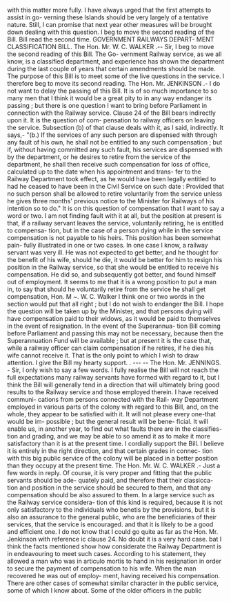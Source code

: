 with this matter more fully. I have always urged that the first attempts to assist in go- verning these Islands should be very largely of a tentative nature. Still, I can promise that next year other measures will be brought down dealing with this question. I beg to move the second reading of the Bill. Bill read the second time. GOVERNMENT RAILWAYS DEPART- MENT CLASSIFICATION BILL. The Hon. Mr. W. C. WALKER .-- Sir, I beg to move the second reading of this Bill. The Go- vernment Railway service, as we all know, is a classified department, and experience has shown the department during the last couple of years that certain amendments should be made. The purpose of this Bill is to meet some of the live questions in the service. I therefore beg to move its second reading. The Hon. Mr. JENKINSON .- I do not want to delay the passing of this Bill. It is of so much importance to so many men that I think it would be a great pity to in any way endanger its passing ; but there is one question I want to bring before Parliament in connection with the Railway service. Clause 24 of the Bill bears indirectly upon it. It is the question of com- pensation to railway officers on leaving the service. Subsection (b) of that clause deals with it, as I said, indirectly. It says,- "(b.) If the services of any such person are dispensed with through any fault of his own, he shall not be entitled to any such compensation ; but if, without having committed any such fault, his services are dispensed with by the department, or he desires to retire from the service of the department, he shall then receive such compensation for loss of office, calculated up to the date when his appointment and trans- fer to the Railway Department took effect, as he would have been legally entitled to had he ceased to have been in the Civil Service on such date : Provided that no such person shall be allowed to retire voluntarily from the service unless he gives three months' previous notice to the Minister for Railways of his intention so to do." It is on this question of compensation that I want to say a word or two. I am not finding fault with it at all, but the position at present is that, if a railway servant leaves the service, voluntarily retiring, he is entitled to compensa- tion, but in the case of a person dying while in the service compensation is not payable to his heirs. This position has been somewhat pain- fully illustrated in one or two cases. In one case I know, a railway servant was very ill. He was not expected to get better, and he thought for the benefit of his wife, should he die, it would be better for him to resign his position in the Railway service, so that she would be entitled to receive his compensation. He did so, and subsequently got better, and found himself out of employment. It seems to me that it is a wrong position to put a man in, to say that should he voluntarily retire from the service he shall get compensation, Hon. M \~. W. C. Walker I think one or two words in the section would put that all right ; but I do not wish to endanger the Bill. I hope the question will be taken up by the Minister, and that persons dying will have compensation paid to their widows, as it would be paid to themselves in the event of resignation. In the event of the Superannua- tion Bill coming before Parliament and passing this may not be necessary, because then the Superannuation Fund will be available ; but at present it is the case that, while a railway officer can claim compensation if he retires, if he dies his wife cannot receive it. That is the only point to which I wish to draw attention. I give the Bill my hearty support. . --- -- The Hon. Mr. JENNINGS. - Sir, I only wish to say a few words. I fully realise the Bill will not reach the full expectations many railway servants have formed with regard to it, but I think the Bill will generally tend in a direction that will ultimately bring good results to the Railway service and those employed therein. I have received communi- cations from persons connected with the Rail- way Department employed in various parts of the colony with regard to this Bill, and, on the whole, they appear to be satisfied with it. It will not please every one-that would be im- possible ; but the general result will be bene- ficial. It will enable us, in another year, to find out what faults there are in the classifies- tion and grading, and we may be able to so amend it as to make it more satisfactory than it is at the present time. I cordially support the Bill. I believe it is entirely in the right direction, and that certain grades in connec- tion with this big public service of the colony will be placed in a better position than they occupy at the present time. The Hon. Mr. W. C. WALKER .- Just a few words in reply. Of course, it is very proper and fitting that the public servants should be ade- quately paid, and therefore that their classicca- tion and position in the service should be secured to them, and that any compensation should be also assured to them. In a large service such as the Railway service considera- tion of this kind is required, because it is not only satisfactory to the individuals who benetis by the provisions, but it is also an assurance to the general public, who are the beneficiaries of their services, that the service is encouraged. and that it is likely to be a good and efficient one. I do not know that I could go quite as far as the Hon. Mr. Jenkinson with reference ic clause 24. No doubt it is a very hard case. bat I think the facts mentioned show how considerate the Railway Department is in endeavouring to meet such cases. According to his statement, they allowed a man who was in articulo mortis to hand in his resignation in order to secure the payment of compensation to his wife. When the man recovered he was out of employ- ment, having received his compensation. There are other cases of somewhat similar character in the public service, some of which I know about. Some of the older officers in the public 